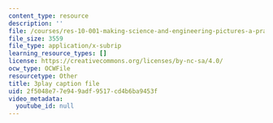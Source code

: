 ```yaml
---
content_type: resource
description: ''
file: /courses/res-10-001-making-science-and-engineering-pictures-a-practical-guide-to-presenting-your-work-spring-2016/2f5048e77e949adf9517cd4b6ba9453f_gmq2NACljMc.srt
file_size: 3559
file_type: application/x-subrip
learning_resource_types: []
license: https://creativecommons.org/licenses/by-nc-sa/4.0/
ocw_type: OCWFile
resourcetype: Other
title: 3play caption file
uid: 2f5048e7-7e94-9adf-9517-cd4b6ba9453f
video_metadata:
  youtube_id: null
---
```

